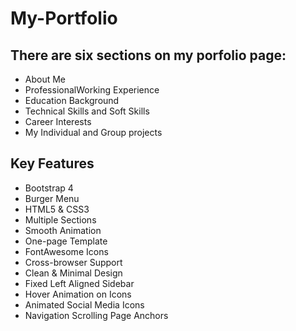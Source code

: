 # My-Portfolio

## There are six sections on my porfolio page:

- About Me
- ProfessionalWorking Experience
- Education Background
- Technical Skills and Soft Skills
- Career Interests
- My Individual and Group projects

## Key Features

* Bootstrap 4
* Burger Menu
* HTML5 & CSS3
* Multiple Sections
* Smooth Animation
* One-page Template
* FontAwesome Icons
* Cross-browser Support
* Clean & Minimal Design
* Fixed Left Aligned Sidebar
* Hover Animation on Icons
* Animated Social Media Icons
* Navigation Scrolling Page Anchors
